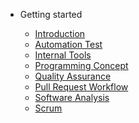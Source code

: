 - Getting started

  - [Introduction](/ina/README.md)
  - [Automation Test](/ina/e2e-automate-test-development.md?id=automation)
    <!-- - [Options](configuration.md?id=configuration)
    - [Example](configuration.md?id=full-example) -->
  - [Internal Tools](/ina/internal-tools-development.md)
  - [Programming Concept](/ina/programming-concepts.md)
  - [Quality Assurance](/ina/quality-assurance.md)
  - [Pull Request Workflow](/ina/pull-request-workflow.md)
  - [Software Analysis](/ina/software-analysis.md)
  - [Scrum](/ina/scrum.md)
